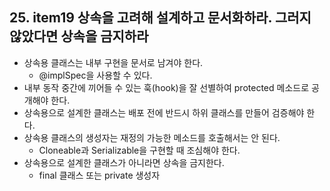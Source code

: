 ## 25. item19 상속을 고려해 설계하고 문서화하라. 그러지 않았다면 상속을 금지하라

- 상속용 클래스는 내부 구현을 문서로 남겨야 한다.
  - @implSpec을 사용할 수 있다.
- 내부 동작 중간에 끼어들 수 있는 훅(hook)을 잘 선별하여 protected 메소드로 공개해야 한다.
- 상속용으로 설계한 클래스는 배포 전에 반드시 하위 클래스를 만들어 검증해야 한다.
- 상속용 클래스의 생성자는 재정의 가능한 메소드를 호출해서는 안 된다.
  - Cloneable과 Serializable을 구현할 때 조심해야 한다.
- 상속용으로 설계한 클래스가 아니라면 상속을 금지한다.
  - final 클래스 또는 private 생성자
 

